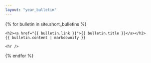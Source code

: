 ```yaml
---
layout: "year_bulletin"
---
```


{% for bulletin in site.short_bulletins %}

    <h2><a href="{{ bulletin.link }}">{{ bulletin.title }}</a></h2>
    {{ bulletin.content | markdownify }}
    
    <hr />
    
{% endfor %}





